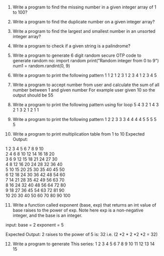1)	Write a program to find the missing number in a given integer array of 1 to 100?
2)	Write a program to find the duplicate number on a given integer array?
3)	Write a program to find the largest and smallest number in an unsorted integer array?
4)	Write a program to check if a given string is a palindrome?

5)	Write a program  to generate 6 digit random secure OTP 
code to generate random no:
import random
print("Random integer from 0 to 9")
num1 = random.randint(0, 9)


6)	Write a program to print the following pattern
1 
1 2 
1 2 3 
1 2 3 4 
1 2 3 4 5

7)	Write a program  to accept number from user and calculate the sum of all number between 1 and given number
For example user given 10 so the output should be 55

8)	Write a program to print the following pattern using for loop
5 4 3 2 1 
4 3 2 1 
3 2 1 
2 1 
1

9)	Write a program to print the following pattern
1 
2 2 
3 3 3 
4 4 4 4 
5 5 5 5 5

10)	Write a program to print multiplication table from 1 to 10
Expected Output:

1 2 3 4 5 6 7 8 9 10 		
2 4 6 8 10 12 14 16 18 20 		
3 6 9 12 15 18 21 24 27 30 		
4 8 12 16 20 24 28 32 36 40 		
5 10 15 20 25 30 35 40 45 50 		
6 12 18 24 30 36 42 48 54 60 		
7 14 21 28 35 42 49 56 63 70 		
8 16 24 32 40 48 56 64 72 80 		
9 18 27 36 45 54 63 72 81 90 		
10 20 30 40 50 60 70 80 90 100 



11)	Write a function called exponent (base, exp) that returns an int value of base raises to the power of exp.
Note here exp is a non-negative integer, and the base is an integer.

input:
base = 2
exponent = 5

Expected Output:
2 raises to the power of 5 is: 32 i.e. (2 *2 * 2 *2 *2 = 32)


12)	Write a program to generate This series:
1
2  3
4  5  6
7  8  9  10
11  12  13  14  15
